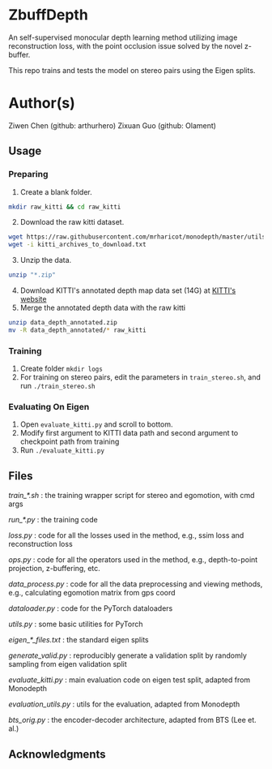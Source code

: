 # ZbuffDepth 
An self-supervised monocular depth learning method utilizing image 
reconstruction loss, with the point occlusion issue solved by the novel z-buffer.

This repo trains and tests the model on stereo pairs using the Eigen splits.

# Author(s) 

Ziwen Chen (github: arthurhero)
Zixuan Guo (github: Olament)

## Usage

### Preparing
1. Create a blank folder.
```sh
mkdir raw_kitti && cd raw_kitti
```
2. Download the raw kitti dataset.
```sh
wget https://raw.githubusercontent.com/mrharicot/monodepth/master/utils/kitti_archives_to_download.txt 
wget -i kitti_archives_to_download.txt
```
3. Unzip the data.
```sh
unzip "*.zip"
```
4. Download KITTI's annotated depth map data set (14G) at [KITTI's website](http://www.cvlibs.net/datasets/kitti/eval_depth_all.php)
5. Merge the annotated depth data with the raw kitti
```sh
unzip data_depth_annotated.zip
mv -R data_depth_annotated/* raw_kitti
```

### Training
1. Create folder `mkdir logs`
2. For training on stereo pairs, edit the parameters in `train_stereo.sh`, and run `./train_stereo.sh`

### Evaluating On Eigen
1. Open `evaluate_kitti.py` and scroll to bottom.
2. Modify first argument to KITTI data path and second argument to checkpoint path from training
2. Run `./evaluate_kitti.py`


## Files

*train_\*.sh*
:   the training wrapper script for stereo and egomotion, with cmd args

*run_\*.py*
:   the training code

*loss.py*
:   code for all the losses used in the method, e.g., ssim loss and reconstruction loss

*ops.py*
:   code for all the operators used in the method, e.g., depth-to-point projection, z-buffering, etc.

*data_process.py*
:   code for all the data preprocessing and viewing methods, e.g., calculating egomotion matrix from gps coord

*dataloader.py*
:   code for the PyTorch dataloaders

*utils.py*
:   some basic utilities for PyTorch

*eigen_\*_files.txt*
:   the standard eigen splits

*generate_valid.py*
:   reproducibly generate a validation split by randomly sampling from eigen validation split 

*evaluate_kitti.py*
:   main evaluation code on eigen test split, adapted from Monodepth

*evaluation_utils.py*
:   utils for the evaluation, adapted from Monodepth

*bts_orig.py*
:   the encoder-decoder architecture, adapted from BTS (Lee et. al.)


## Acknowledgments

